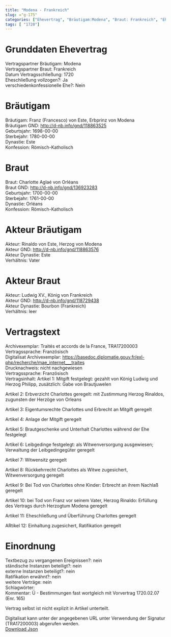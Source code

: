 ```yaml
---
title: "Modena - Frankreich"
slug: ="g-175"
categories: ["Ehevertrag", "Bräutigam:Modena", "Braut: Frankreich", "Eheschließung vollzogen?:Ja", "verschiedenkonfessionelle Ehe?:Nein", "Dynastie Bräutigam:Este", "Akteur Bräutigam:Rinaldo von Este, Herzog von Modena", "Akteur Braut:Ludwig XV., König von Frankreich", "Textbezug?:nein", "Ständisch?:nein", "Ratifikation?:nein", "Sonstiges?:nein", "Bräutigam:Modena", "Braut: Frankreich"]
tags: [ "1720"]
---
```

<!--more-->

# Grunddaten Ehevertrag

Vertragspartner Bräutigam: Modena<br>
Vertragspartner Braut: Frankreich<br>
Datum Vertragsschließung: 1720<br>
Eheschließung vollzogen?: Ja<br>
verschiedenkonfessionelle Ehe?: Nein<br>
# Bräutigam

Bräutigam: Franz (Francesco) von Este, Erbprinz von Modena<br>
Bräutigam GND: http://d-nb.info/gnd/118863525<br>
Geburtsjahr: 1698-00-00<br>
Sterbejahr: 1780-00-00<br>
Dynastie: Este<br>
Konfession: Römisch-Katholisch<br>
# Braut

Braut: Charlotte Aglaé von Orléans<br>
Braut GND: http://d-nb.info/gnd/136923283<br>
Geburtsjahr: 1700-00-00<br>
Sterbejahr: 1761-00-00<br>
Dynastie: Orléans<br>
Konfession: Römisch-Katholisch<br>
# Akteur Bräutigam

Akteur: Rinaldo von Este, Herzog von Modena<br>
Akteur GND: http://d-nb.info/gnd/118863576<br>
Akteur Dynastie: Este<br>
Verhältnis: Vater<br>
# Akteur Braut

Akteur: Ludwig XV., König von Frankreich<br>
Akteur GND: http://d-nb.info/gnd/118729438<br>
Akteur Dynastie: Bourbon (Frankreich)<br>
Verhältnis: leer<br>
# Vertragstext

Archivexemplar: Traités et accords de la France, TRA17200003<br>
Vertragssprache: Französisch<br>
Digitalisat Archivexemplar: https://basedoc.diplomatie.gouv.fr/exl-php/recherche/mae_internet___traites<br>
Drucknachweis: nicht nachgewiesen<br>
Vertragssprache: Französisch<br>
Vertragsinhalt: Artikel 1: Mitgift festgelegt: gezahlt von König Ludwig und Herzog Philipp, zusätzlich: Gabe von Brautjuwelen

Artikel 2: Erbverzicht Charlottes geregelt: mit Zustimmung Herzog Rinaldos, zugunsten der Herzöge von Orleans

Artikel 3: Eigentumsrechte Charlottes und Erbrecht an Mitgift geregelt

Artikel 4: Anlage der Mitgift geregelt

Artikel 5: Brautgeschenke und Unterhalt Charlottes während der Ehe festgelegt

Artikel 6: Leibgedinge festgelegt: als Witwenversorgung ausgewiesen; Verwaltung der Leibgedingegüter geregelt

Artikel 7: Witwensitz geregelt

Artikel 8: Rückkehrrecht Charlottes als Witwe zugesichert, Witwenversorgung geregelt

Artikel 9: Bei Tod von Charlottes ohne Kinder: Erbrecht an ihrem Nachlaß geregelt

Artikel 10: bei Tod von Franz vor seinem Vater, Herzog Rinaldo: Erfüllung des Vertrags durch Herzogtum Modena geregelt

Artikel 11: Eheschließung und Überführung Charlottes geregelt

ARtikel 12: Einhaltung zugesichert, Ratifikation geregelt<br>
# Einordnung

Textbezug zu vergangenen Ereignissen?: nein<br>
ständische Instanzen beteiligt?: nein<br>
externe Instanzen beteiligt?: nein<br>
Ratifikation erwähnt?: nein<br>
weitere Verträge: nein<br>
Schlagwörter: <br>
Kommentar: Ü - Bestimmungen fast wortgleich mit Vorvertrag 1720.02.07 (Enr. 165)

Vertrag selbst ist nicht explizit in Artikel unterteilt.

Digitalisat kann unter der angegebenen URL unter Verwendung der Signatur (TRA17200003) abgerufen werden.<br>
[Download Json](/vertraege/vertrag-175.json)